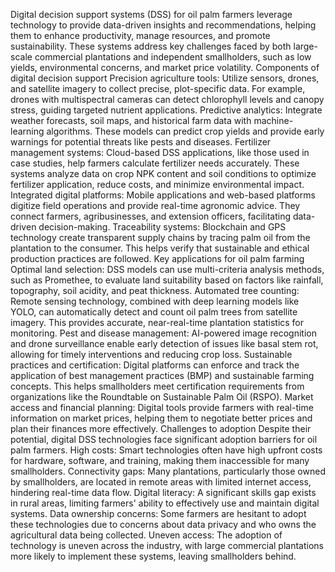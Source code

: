 Digital decision support systems (DSS) for oil palm farmers leverage technology to provide data-driven insights and recommendations, helping them to enhance productivity, manage resources, and promote sustainability. These systems address key challenges faced by both large-scale commercial plantations and independent smallholders, such as low yields, environmental concerns, and market price volatility. 
Components of digital decision support
Precision agriculture tools: Utilize sensors, drones, and satellite imagery to collect precise, plot-specific data. For example, drones with multispectral cameras can detect chlorophyll levels and canopy stress, guiding targeted nutrient applications.
Predictive analytics: Integrate weather forecasts, soil maps, and historical farm data with machine-learning algorithms. These models can predict crop yields and provide early warnings for potential threats like pests and diseases.
Fertilizer management systems: Cloud-based DSS applications, like those used in case studies, help farmers calculate fertilizer needs accurately. These systems analyze data on crop NPK content and soil conditions to optimize fertilizer application, reduce costs, and minimize environmental impact.
Integrated digital platforms: Mobile applications and web-based platforms digitize field operations and provide real-time agronomic advice. They connect farmers, agribusinesses, and extension officers, facilitating data-driven decision-making.
Traceability systems: Blockchain and GPS technology create transparent supply chains by tracing palm oil from the plantation to the consumer. This helps verify that sustainable and ethical production practices are followed. 
Key applications for oil palm farming
Optimal land selection: DSS models can use multi-criteria analysis methods, such as Promethee, to evaluate land suitability based on factors like rainfall, topography, soil acidity, and peat thickness.
Automated tree counting: Remote sensing technology, combined with deep learning models like YOLO, can automatically detect and count oil palm trees from satellite imagery. This provides accurate, near-real-time plantation statistics for monitoring.
Pest and disease management: AI-powered image recognition and drone surveillance enable early detection of issues like basal stem rot, allowing for timely interventions and reducing crop loss.
Sustainable practices and certification: Digital platforms can enforce and track the application of best management practices (BMP) and sustainable farming concepts. This helps smallholders meet certification requirements from organizations like the Roundtable on Sustainable Palm Oil (RSPO).
Market access and financial planning: Digital tools provide farmers with real-time information on market prices, helping them to negotiate better prices and plan their finances more effectively. 
Challenges to adoption
Despite their potential, digital DSS technologies face significant adoption barriers for oil palm farmers. 
High costs: Smart technologies often have high upfront costs for hardware, software, and training, making them inaccessible for many smallholders.
Connectivity gaps: Many plantations, particularly those owned by smallholders, are located in remote areas with limited internet access, hindering real-time data flow.
Digital literacy: A significant skills gap exists in rural areas, limiting farmers' ability to effectively use and maintain digital systems.
Data ownership concerns: Some farmers are hesitant to adopt these technologies due to concerns about data privacy and who owns the agricultural data being collected.
Uneven access: The adoption of technology is uneven across the industry, with large commercial plantations more likely to implement these systems, leaving smallholders behind. 
